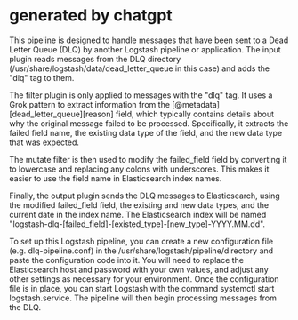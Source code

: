 # generated by chatgpt
This pipeline is designed to handle messages that have been sent to a Dead Letter Queue (DLQ) by another Logstash pipeline or application. The input plugin reads messages from the DLQ directory (/usr/share/logstash/data/dead_letter_queue in this case) and adds the "dlq" tag to them.

The filter plugin is only applied to messages with the "dlq" tag. It uses a Grok pattern to extract information from the [@metadata][dead_letter_queue][reason] field, which typically contains details about why the original message failed to be processed. Specifically, it extracts the failed field name, the existing data type of the field, and the new data type that was expected.

The mutate filter is then used to modify the failed_field field by converting it to lowercase and replacing any colons with underscores. This makes it easier to use the field name in Elasticsearch index names.

Finally, the output plugin sends the DLQ messages to Elasticsearch, using the modified failed_field field, the existing and new data types, and the current date in the index name. The Elasticsearch index will be named "logstash-dlq-[failed_field]-[existed_type]-[new_type]-YYYY.MM.dd".

To set up this Logstash pipeline, you can create a new configuration file (e.g. dlq-pipeline.conf) in the /usr/share/logstash/pipeline/directory and paste the configuration code into it. You will need to replace the Elasticsearch host and password with your own values, and adjust any other settings as necessary for your environment. Once the configuration file is in place, you can start Logstash with the command systemctl start logstash.service. The pipeline will then begin processing messages from the DLQ.


